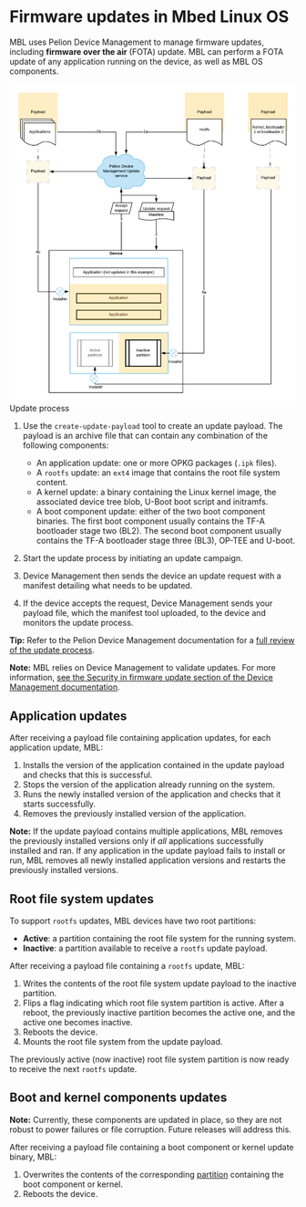 # Firmware updates in Mbed Linux OS

MBL uses Pelion Device Management to manage firmware updates, including **firmware over the air** (FOTA) update. MBL can perform a FOTA update of any application running on the device, as well as MBL OS components.

<span class="images">![](../Figures/TheRealUpdateDiagram.png)<span>Update process</span></span>

1. Use the `create-update-payload` tool to create an update payload. The payload is an archive file that can contain any combination of the following components:

   * An application update: one or more OPKG packages (`.ipk` files).
   * A `rootfs` update: an `ext4` image that contains the root file system content.
   * A kernel update: a binary containing the Linux kernel image, the associated device tree blob, U-Boot boot script and initramfs.
   * A boot component update: either of the two boot component binaries. The first boot component usually contains the TF-A bootloader stage two (BL2). The second boot component usually contains the TF-A bootloader stage three (BL3), OP-TEE and U-boot.

1. Start the update process by initiating an update campaign.
1. Device Management then sends the device an update request with a manifest detailing what needs to be updated.
1. If the device accepts the request, Device Management sends your payload file, which the manifest tool uploaded, to the device and monitors the update process.

**Tip:** Refer to the Pelion Device Management documentation for a [full review of the update process](https://www.pelion.com/docs/device-management/current/updating-firmware/index.html).

<span class="notes">**Note:** MBL relies on Device Management to validate updates. For more information, [see the Security in firmware update section of the Device Management documentation](https://www.pelion.com/docs/device-management/latest/updating-firmware/security.html).</span>

## Application updates

After receiving a payload file containing application updates, for each application update, MBL:

1. Installs the version of the application contained in the update payload and checks that this is successful.
1. Stops the version of the application already running on the system.
1. Runs the newly installed version of the application and checks that it starts successfully.
1. Removes the previously installed version of the application.

<span class="notes">**Note:** If the update payload contains multiple applications, MBL removes the previously installed versions only if *all* applications successfully installed and ran. If any application in the update payload fails to install or run, MBL removes all newly installed application versions and restarts the previously installed versions.</span>

## Root file system updates

To support `rootfs` updates, MBL devices have two root partitions:

* **Active**: a partition containing the root file system for the running system.
* **Inactive**: a partition available to receive a `rootfs` update payload.

After receiving a payload file containing a `rootfs` update, MBL:

1. Writes the contents of the root file system update payload to the inactive partition.
1. Flips a flag indicating which root file system partition is active. After a reboot, the previously inactive partition becomes the active one, and the active one becomes inactive.
1. Reboots the device.
1. Mounts the root file system from the update payload.

The previously active (now inactive) root file system partition is now ready to receive the next `rootfs` update.

## Boot and kernel components updates

<span class="notes">**Note:** Currently, these components are updated in place, so they are not robust to power failures or file corruption. Future releases will address this.</span>

After receiving a payload file containing a boot component or kernel update binary, MBL:

1. Overwrites the contents of the corresponding [partition](../references/partition-layout.html) containing the boot component or kernel.
1. Reboots the device.
